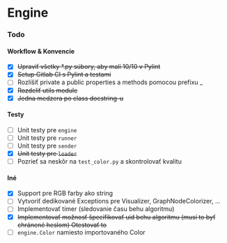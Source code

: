 # Engine

### Todo

#### Workflow & Konvencie

- [x] <s>Upraviť všetky *.py súbory, aby mali 10/10 v Pylint</s>
- [x] <s>Setup Gitlab CI s Pylint a testami</s>
- [ ] Rozlíšiť private a public properties a methods pomocou prefixu _
- [x] <s>Rozdeliť utils module</s>
- [x] <s>Jedna medzera po class docstring-u</s>

#### Testy

- [ ] Unit testy pre `engine`
- [ ] Unit testy pre `runner`
- [ ] Unit testy pre `sender`
- [x] <s>Unit testy pre `loader`</s>
- [ ] Pozrieť sa neskôr na `test_color.py` a skontrolovať kvalitu

#### Iné

- [x] Support pre RGB farby ako string
- [ ] Vytvoriť dedikované Exceptions pre Visualizer, GraphNodeColorizer, ...
- [ ] Implementovať timer (sledovanie času behu algoritmu)
- [x] <s>Implementovať možnosť špecifikovať uid behu algoritmu (musí to byť chránené heslom) Otestovať to</s>
- [ ] `engine.Color` namiesto importovaného Color
